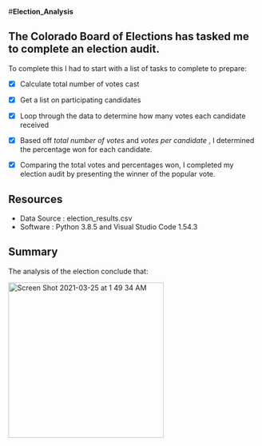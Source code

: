 #**Election_Analysis**
## The Colorado Board of Elections has tasked me to complete an election audit.
To complete this I had to start with a list of tasks to complete to prepare:

 - [x] Calculate total number of votes cast
 
 - [x] Get a list on participating candidates
 
 - [x] Loop through the data to determine how many votes each candidate received
 
 - [x] Based off  _total number of votes_ and _votes per candidate_ , I determined the percentage won for each candidate.
 
 - [x] Comparing the total votes and percentages won, I completed my election audit by presenting the winner of the popular vote. 

## Resources
- Data Source : election_results.csv
- Software : Python 3.8.5 and Visual Studio Code 1.54.3

## Summary 
The analysis of the election conclude that:

<img width="311" alt="Screen Shot 2021-03-25 at 1 49 34 AM" src="https://user-images.githubusercontent.com/78769464/112430676-7828dd00-8d0c-11eb-869c-e0ad4d44b732.png">

